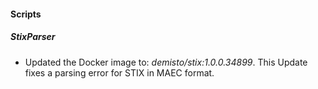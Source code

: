 
#### Scripts
##### StixParser
- Updated the Docker image to: *demisto/stix:1.0.0.34899*. This Update fixes a parsing error for STIX in MAEC format.  
